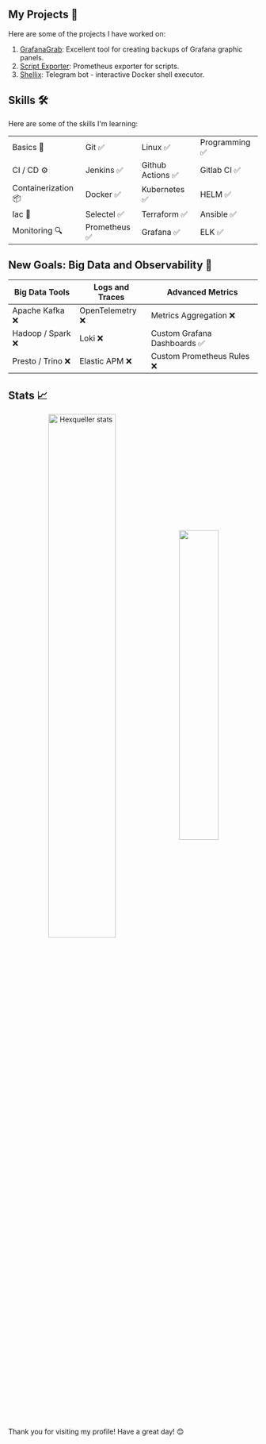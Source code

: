 ## My Projects 🔂

Here are some of the projects I have worked on:

1. [GrafanaGrab](https://github.com/hexqueller/GrafanaGrab): Excellent tool for creating backups of Grafana graphic panels.
2. [Script Exporter](https://github.com/hexqueller/Script-Exporter): Prometheus exporter for scripts.
3. [Shellix](https://github.com/hexqueller/Shellix): Telegram bot - interactive Docker shell executor.

## Skills 🛠
Here are some of the skills I'm learning:

|   |   |   |   |
| --- | --- | --- | --- |
| Basics 💎 | Git ✅ | Linux ✅ | Programming ✅ |
| CI / CD ⚙️| Jenkins ✅ | Github Actions ✅ | Gitlab CI ✅ |
| Containerization 📦| Docker ✅ | Kubernetes ✅ | HELM ✅ |
| Iac 🚀 | Selectel ✅ | Terraform ✅ | Ansible ✅ |
| Monitoring 🔍| Prometheus ✅ | Grafana ✅ | ELK ✅ |

## New Goals: Big Data and Observability 🚀

| Big Data Tools       | Logs and Traces   | Advanced Metrics         |
|----------------------|-------------------|--------------------------|
| Apache Kafka ❌       | OpenTelemetry ❌  | Metrics Aggregation ❌  |
| Hadoop / Spark ❌     | Loki ❌          | Custom Grafana Dashboards ✅ |
| Presto / Trino ❌     | Elastic APM ❌   | Custom Prometheus Rules ❌ |

## Stats 📈
<p align="center">
<a href="https://github.com/hexqueller"><img width="52%" align="center" src="https://github-readme-stats.vercel.app/api?username=hexqueller&show_icons=true&theme=github_dark&hide_border=false&include_all_commits=true&count_private=true" alt="Hexqueller stats" /></a>
<a href="https://github.com/hexqueller"><img width="40%" align="center" src="https://github-readme-stats.vercel.app/api/top-langs/?username=hexqueller&layout=compact&theme=github_dark&hide_border=false" /></a>
</p>

Thank you for visiting my profile! Have a great day! 😊
